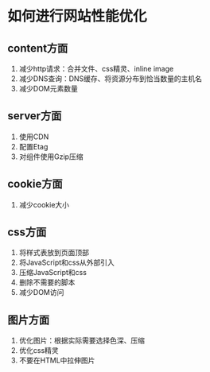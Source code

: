 # 如何进行网站性能优化

## content方面
1. 减少http请求：合并文件、css精灵、inline image
2. 减少DNS查询：DNS缓存、将资源分布到恰当数量的主机名
3. 减少DOM元素数量

## server方面
1. 使用CDN
2. 配置Etag
3. 对组件使用Gzip压缩

## cookie方面
1. 减少cookie大小

## css方面
1. 将样式表放到页面顶部
2. 将JavaScript和css从外部引入
3. 压缩JavaScript和css
4. 删除不需要的脚本
5. 减少DOM访问

## 图片方面
1. 优化图片：根据实际需要选择色深、压缩
2. 优化css精灵
3. 不要在HTML中拉伸图片

